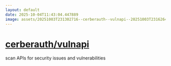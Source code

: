 ```yaml
---
layout: default
date: 2025-10-04T11:43:04.447889
image: assets/20251003T231302716--cerberauth--vulnapi--20251003T231626443--cropped.png
---
```


# [cerberauth/vulnapi](https://github.com/cerberauth/vulnapi)

scan APIs for security issues and vulnerabilities
